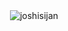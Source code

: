 <p>&nbsp;<img align="center" src="https://github-readme-stats.vercel.app/api?username=joshisijan&show_icons=true&locale=en" alt="joshisijan" /></p>
